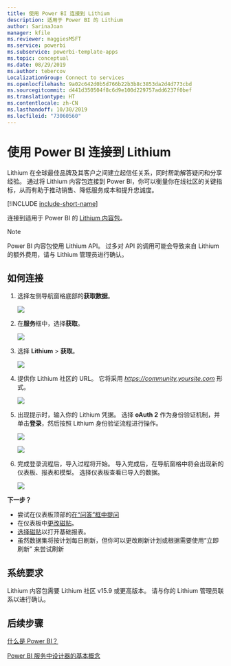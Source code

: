 ```yaml
---
title: 使用 Power BI 连接到 Lithium
description: 适用于 Power BI 的 Lithium
author: SarinaJoan
manager: kfile
ms.reviewer: maggiesMSFT
ms.service: powerbi
ms.subservice: powerbi-template-apps
ms.topic: conceptual
ms.date: 08/29/2019
ms.author: tebercov
LocalizationGroup: Connect to services
ms.openlocfilehash: 9a02c642d0b5d766b22b3b8c3853da2d4d773cbd
ms.sourcegitcommit: d441d350504f8c6d9e100d229757add6237f0bef
ms.translationtype: HT
ms.contentlocale: zh-CN
ms.lasthandoff: 10/30/2019
ms.locfileid: "73060560"
---
```

# <a name="connect-to-lithium-with-power-bi"></a>使用 Power BI 连接到 Lithium

Lithium 在全球最佳品牌及其客户之间建立起信任关系，同时帮助解答疑问和分享经验。 通过将 Lithium 内容包连接到 Power BI，你可以衡量你在线社区的关键指标，从而有助于推动销售、降低服务成本和提升忠诚度。 

[!INCLUDE [include-short-name](./includes/service-deprecate-content-packs.md)]

连接到适用于 Power BI 的 [Lithium 内容包](https://app.powerbi.com/getdata/services/lithium)。

>[!NOTE]
>Power BI 内容包使用 Lithium API。 过多对 API 的调用可能会导致来自 Lithium 的额外费用，请与 Lithium 管理员进行确认。

## <a name="how-to-connect"></a>如何连接
1. 选择左侧导航窗格底部的**获取数据**。
   
   ![](media/service-connect-to-lithium/pbi_getdata.png) 
2. 在**服务**框中，选择**获取**。
   
   ![](media/service-connect-to-lithium/pbi_getservices.png) 
3. 选择 **Lithium** \> **获取**。
   
   ![](media/service-connect-to-lithium/lithiumconnect.png)
4. 提供你 Lithium 社区的 URL。 它将采用 *https://community.yoursite.com* 形式。
   
   ![](media/service-connect-to-lithium/params.png)
5. 出现提示时，输入你的 Lithium 凭据。 选择 **oAuth 2** 作为身份验证机制，并单击**登录**，然后按照 Lithium 身份验证流程进行操作。
   
   ![](media/service-connect-to-lithium/creds.png)
   
   ![](media/service-connect-to-lithium/creds2.png)
6. 完成登录流程后，导入过程将开始。 导入完成后，在导航窗格中将会出现新的仪表板、报表和模型。 选择仪表板查看已导入的数据。
   
    ![](media/service-connect-to-lithium/lithium.png)

**下一步？**

* 尝试在仪表板顶部的[在“问答”框中提问](consumer/end-user-q-and-a.md)
* 在仪表板中[更改磁贴](service-dashboard-edit-tile.md)。
* [选择磁贴](consumer/end-user-tiles.md)以打开基础报表。
* 虽然数据集将按计划每日刷新，但你可以更改刷新计划或根据需要使用“立即刷新”  来尝试刷新

## <a name="system-requirements"></a>系统要求
Lithium 内容包需要 Lithium 社区 v15.9 或更高版本。 请与你的 Lithium 管理员联系以进行确认。

## <a name="next-steps"></a>后续步骤
[什么是 Power BI？](fundamentals/power-bi-overview.md)

[Power BI 服务中设计器的基本概念](service-basic-concepts.md)

